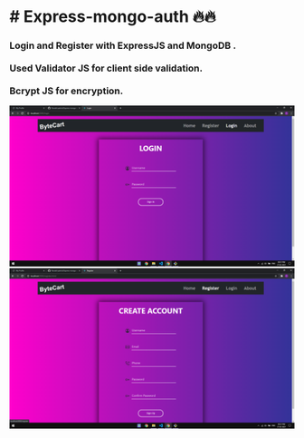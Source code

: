 <h1># Express-mongo-auth 🔥🔥</h1>
<h3>Login and Register with ExpressJS and MongoDB . <br> <br>
Used Validator JS for client side validation. <br><br>
Bcrypt JS for encryption. </h3>
<img src="Screenshot (124).png">
<img src="Screenshot (125).png">



